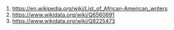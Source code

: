 1. https://en.wikipedia.org/wiki/List_of_African-American_writers
2. https://www.wikidata.org/wiki/Q6560691
3. https://www.wikidata.org/wiki/Q8225473